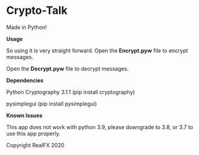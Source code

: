 # Crypto-Talk
Made in Python!




**Usage**


So using it is very straight forward.
Open the **Encrypt.pyw** file to encrypt messages.

Open the **Decrypt.pyw** file to decrypt messages.




**Dependencies**


Python Cryptography 3.1.1 (pip install cryptography)

pysimplegui (pip install pysimplegui)


**Known Issues**

This app does not work with python 3.9, please downgrade to 3.8, or 3.7 to use this app properly.


Copyright RealFX 2020
